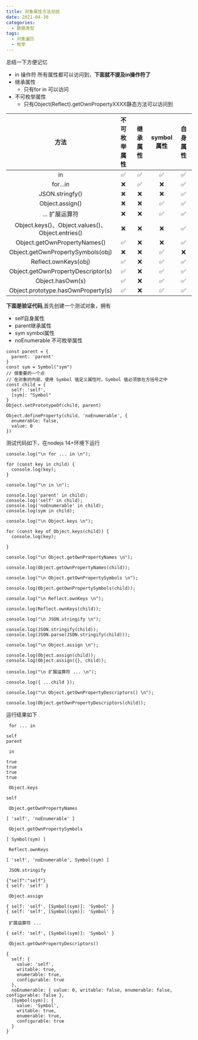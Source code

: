 ```yaml
---
title: 对象属性方法总结
date: 2021-04-30
categories: 
  - 数据类型
tags: 
  - 对象遍历
  - 枚举
---
```


总结一下方便记忆

- in 操作符 所有属性都可以访问到，**下面就不提及in操作符了**
- 继承属性
  - 只有for in 可以访问
- 不可枚举属性
  - 只有Object(Reflect).getOwnPropertyXXXX静态方法可以访问到

|                       方法                       | 不可枚举属性 | 继承属性 | symbol属性 | 自身属性 |
| :----------------------------------------------: | :----------: | :------: | :--------: | :------: |
|                        in                        |      ✅       |    ✅     |     ✅      |    ✅     |
|                     for...in                     |      ❌       |    ✅     |     ❌      |    ✅     |
|                 JSON.stringfy()                  |      ❌       |    ❌     |     ❌      |    ✅     |
|                 Object.assign()                  |      ❌       |    ❌     |     ✅      |    ✅     |
|                  ... 扩展运算符                    |      ❌       |    ❌     |     ✅      |    ✅     |
| Object.keys()、Object.values()、Object.entries()  |      ❌       |    ❌     |     ❌      |    ✅     |
|           Object.getOwnPropertyNames()           |      ✅       |    ❌     |     ❌      |    ✅     |
|        Object.getOwnPropertySymbols(obj)         |      ❌       |    ❌     |     ✅      |    ❌     |
|               Reflect.ownKeys(obj)               |      ✅       |    ❌     |     ✅      |    ✅     |
|        Object.getOwnPropertyDescriptor(s)        |      ✅       |    ❌     |     ✅      |    ✅     |
|        Object.hasOwn(s)                          |      ✅       |    ❌     |     ✅      |    ✅     |
|        Object.prototype.hasOwnProperty(s)        |      ✅       |    ❌     |     ✅      |    ✅     |

<style>
table th:nth-of-type(1){
  width: 40%;
}
table th:nth-of-type(2){
width: 15%;
}
table th:nth-of-type(3){
width: 15%;
}
table th:nth-of-type(4){
width: 15%;
}
table th:nth-of-type(5){
width: 15%;
}
</style>
**下面是验证代码**,首先创建一个测试对象，拥有

- self自身属性
- parent继承属性
- sym symbol属性
- noEnumerable 不可枚举属性

```
const parent = {
  parent: 'parent'
}
const sym = Symbol("sym")
// 很重要的一个点
// 在对象的内部，使用 Symbol 值定义属性时，Symbol 值必须放在方括号之中
const child = {
  self: 'self',
  [sym]: "Symbol"
}
Object.setPrototypeOf(child, parent)

Object.defineProperty(child, 'noEnumerable', {
  enumerable: false,
  value: 0
})
```

测试代码如下，在nodejs 14+环境下运行

```
console.log("\n for ... in \n");

for (const key in child) {
  console.log(key);
}

console.log("\n in \n");

console.log('parent' in child);
console.log('self' in child);
console.log('noEnumerable' in child);
console.log(sym in child);

console.log("\n Object.keys \n");

for (const key of Object.keys(child)) {
  console.log(key);
  
}

console.log("\n Object.getOwnPropertyNames \n");

console.log(Object.getOwnPropertyNames(child));

console.log("\n Object.getOwnPropertySymbols \n");

console.log(Object.getOwnPropertySymbols(child));

console.log("\n Reflect.ownKeys \n");

console.log(Reflect.ownKeys(child));

console.log("\n JSON.stringify \n");

console.log(JSON.stringify(child));
console.log(JSON.parse(JSON.stringify(child)));

console.log("\n Object.assign \n");

console.log(Object.assign(child));
console.log(Object.assign({}, child));

console.log("\n 扩展运算符 ... \n");

console.log({ ...child });

console.log("\n Object.getOwnPropertyDescriptors() \n");

console.log(Object.getOwnPropertyDescriptors(child));
```

运行结果如下

```
 for ... in 

self
parent

 in 

true
true
true
true

 Object.keys 

self

 Object.getOwnPropertyNames 

[ 'self', 'noEnumerable' ]

 Object.getOwnPropertySymbols 

[ Symbol(sym) ]

 Reflect.ownKeys 

[ 'self', 'noEnumerable', Symbol(sym) ]

 JSON.stringify 

{"self":"self"}
{ self: 'self' }

 Object.assign 

{ self: 'self', [Symbol(sym)]: 'Symbol' }
{ self: 'self', [Symbol(sym)]: 'Symbol' }

 扩展运算符 ... 

{ self: 'self', [Symbol(sym)]: 'Symbol' }

 Object.getOwnPropertyDescriptors() 

{
  self: {
    value: 'self',
    writable: true,
    enumerable: true,
    configurable: true
  },
  noEnumerable: { value: 0, writable: false, enumerable: false, configurable: false },
  [Symbol(sym)]: {
    value: 'Symbol',
    writable: true,
    enumerable: true,
    configurable: true
  }
}
```
